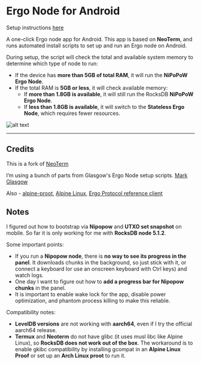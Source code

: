 # Ergo Node for Android  

Setup instructions [here](https://github.com/rustinmyeye/ErgoNodeAndroid/blob/master/SETUP_INSTRUCTIONS.md)

A one-click Ergo node app for Android. This app is based on **NeoTerm**, and runs automated install scripts to set up and run an Ergo node on Android.

During setup, the script will check the total and available system memory to determine which type of node to run:

- If the device has **more than 5GB of total RAM**, it will run the **NiPoPoW Ergo Node**.
- If the total RAM is **5GB or less**, it will check available memory:
  - If **more than 1.8GB is available**, it will still run the RocksDB **NiPoPoW Ergo Node**.
  - If **less than 1.8GB is available**, it will switch to the **Stateless Ergo Node**, which requires fewer resources.
 
    

![alt text](https://raw.githubusercontent.com/rustinmyeye/ErgoNodeAndroid/master/artwork/ic_launcher_round.png)

---

## **Credits**  

This is a fork of [NeoTerm](https://github.com/NeoTerm/NeoTerm)

I’m using a bunch of parts from Glasgow's Ergo Node setup scripts. [Mark Glasgow](https://github.com/glasgowm148/ergoscripts)

Also - [alpine-proot](https://github.com/Yonle/alpine-proot), [Alpine Linux](https://www.alpinelinux.org/), [Ergo Protocol reference client](https://github.com/ergoplatform/ergo/releases)

## **Notes**

I figured out how to bootstrap via **Nipopow** and **UTXO set snapshot** on mobile. So far it is only working for me with **RocksDB node 5.1.2**.  

Some important points:

- If you run a **Nipopow node**, there is **no way to see its progress in the panel**. It downloads chunks in the background, so just stick with it, or connect a keyboard Ior use an onscreen keyboard with Ctrl keys) and watch logs.  
- One day I want to figure out how to **add a progress bar for Nipopow chunks** in the panel.  
- It is important to enable wake lock for the app, disable power optimization, and phantom process killing to make this reliable.

Compatibility notes:

- **LevelDB versions** are not working with **aarch64**, even if I try the official aarch64 release.  
- **Termux** and **Neoterm** do not have glibc (it uses musl libc like Alpine Linux), so **RocksDB does not work out of the box**. The workaround is to enable gkibc compatibility by installing gcompat in an **Alpine Linux Proof** or set up an **Arch Linux proot** to run it.

